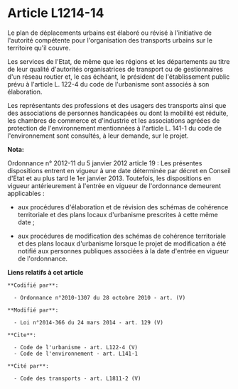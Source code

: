 # Article L1214-14

Le plan de déplacements urbains est élaboré ou révisé à l'initiative de l'autorité compétente pour l'organisation des
transports urbains sur le territoire qu'il couvre. 

Les services de l'Etat, de même que les régions et les départements au titre de leur qualité d'autorités organisatrices de
transport ou de gestionnaires d'un réseau routier et, le cas échéant, le président de l'établissement public prévu à
l'article L. 122-4 du code de l'urbanisme sont associés à son élaboration. 

Les représentants des professions et des usagers des transports ainsi que des associations de personnes handicapées ou dont
la mobilité est réduite, les chambres de commerce et d'industrie et les associations agréées de protection de l'environnement
mentionnées à l'article L. 141-1 du code de l'environnement sont consultés, à leur demande, sur le projet.

**Nota:**

Ordonnance n° 2012-11 du 5 janvier 2012 article 19 : Les présentes dispositions entrent en vigueur à une date déterminée par
décret en Conseil d'Etat et au plus tard le 1er janvier 2013. Toutefois, les dispositions en vigueur antérieurement à
l'entrée en vigueur de l'ordonnance demeurent applicables :

- aux procédures d'élaboration et de révision des schémas de cohérence territoriale et des plans locaux d'urbanisme
prescrites à cette même date ;

- aux procédures de modification des schémas de cohérence territoriale et des plans locaux d'urbanisme lorsque le projet de
modification a été notifié aux personnes publiques associées à la date d'entrée en vigueur de l'ordonnance.

**Liens relatifs à cet article**

	**Codifié par**:

	  - Ordonnance n°2010-1307 du 28 octobre 2010 - art. (V)

	**Modifié par**:

	  - Loi n°2014-366 du 24 mars 2014 - art. 129 (V)

	**Cite**:

	  - Code de l'urbanisme - art. L122-4 (V)
	  - Code de l'environnement - art. L141-1

	**Cité par**:

	  - Code des transports - art. L1811-2 (V)
